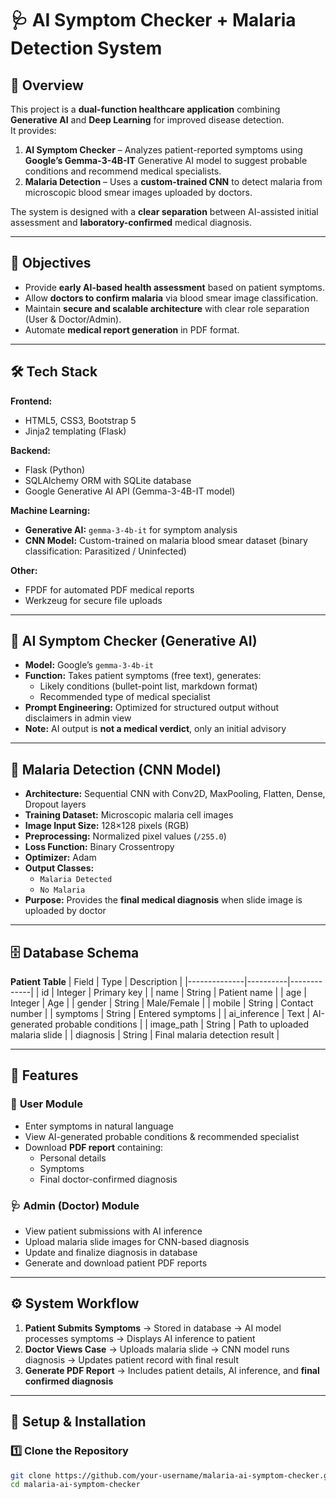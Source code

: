 # 🩺 AI Symptom Checker + Malaria Detection System

## 📌 Overview
This project is a **dual-function healthcare application** combining **Generative AI** and **Deep Learning** for improved disease detection.  
It provides:
1. **AI Symptom Checker** – Analyzes patient-reported symptoms using **Google’s Gemma-3-4B-IT** Generative AI model to suggest probable conditions and recommend medical specialists.
2. **Malaria Detection** – Uses a **custom-trained CNN** to detect malaria from microscopic blood smear images uploaded by doctors.

The system is designed with a **clear separation** between AI-assisted initial assessment and **laboratory-confirmed** medical diagnosis.

---

## 🎯 Objectives
- Provide **early AI-based health assessment** based on patient symptoms.
- Allow **doctors to confirm malaria** via blood smear image classification.
- Maintain **secure and scalable architecture** with clear role separation (User & Doctor/Admin).
- Automate **medical report generation** in PDF format.

---

## 🛠️ Tech Stack
**Frontend:**
- HTML5, CSS3, Bootstrap 5
- Jinja2 templating (Flask)

**Backend:**
- Flask (Python)
- SQLAlchemy ORM with SQLite database
- Google Generative AI API (Gemma-3-4B-IT model)

**Machine Learning:**
- **Generative AI:** `gemma-3-4b-it` for symptom analysis
- **CNN Model:** Custom-trained on malaria blood smear dataset (binary classification: Parasitized / Uninfected)

**Other:**
- FPDF for automated PDF medical reports
- Werkzeug for secure file uploads

---

## 🧠 AI Symptom Checker (Generative AI)
- **Model:** Google’s `gemma-3-4b-it`
- **Function:** Takes patient symptoms (free text), generates:
  - Likely conditions (bullet-point list, markdown format)
  - Recommended type of medical specialist
- **Prompt Engineering:** Optimized for structured output without disclaimers in admin view
- **Note:** AI output is **not a medical verdict**, only an initial advisory

---

## 🦠 Malaria Detection (CNN Model)
- **Architecture:** Sequential CNN with Conv2D, MaxPooling, Flatten, Dense, Dropout layers
- **Training Dataset:** Microscopic malaria cell images
- **Image Input Size:** 128×128 pixels (RGB)
- **Preprocessing:** Normalized pixel values (`/255.0`)
- **Loss Function:** Binary Crossentropy
- **Optimizer:** Adam
- **Output Classes:** 
  - `Malaria Detected`
  - `No Malaria`
- **Purpose:** Provides the **final medical diagnosis** when slide image is uploaded by doctor

---

## 🗄️ Database Schema
**Patient Table**
| Field         | Type     | Description |
|--------------|----------|-------------|
| id           | Integer  | Primary key |
| name         | String   | Patient name |
| age          | Integer  | Age |
| gender       | String   | Male/Female |
| mobile       | String   | Contact number |
| symptoms     | String   | Entered symptoms |
| ai_inference | Text     | AI-generated probable conditions |
| image_path   | String   | Path to uploaded malaria slide |
| diagnosis    | String   | Final malaria detection result |

---

## 📂 Features

### 👤 **User Module**
- Enter symptoms in natural language
- View AI-generated probable conditions & recommended specialist
- Download **PDF report** containing:
  - Personal details
  - Symptoms
  - Final doctor-confirmed diagnosis

### 🩺 **Admin (Doctor) Module**
- View patient submissions with AI inference
- Upload malaria slide images for CNN-based diagnosis
- Update and finalize diagnosis in database
- Generate and download patient PDF reports

---

## ⚙️ System Workflow

1. **Patient Submits Symptoms** → Stored in database → AI model processes symptoms → Displays AI inference to patient
2. **Doctor Views Case** → Uploads malaria slide → CNN model runs diagnosis → Updates patient record with final result
3. **Generate PDF Report** → Includes patient details, AI inference, and **final confirmed diagnosis**

---

## 🚀 Setup & Installation

### 1️⃣ Clone the Repository
```bash
git clone https://github.com/your-username/malaria-ai-symptom-checker.git
cd malaria-ai-symptom-checker
